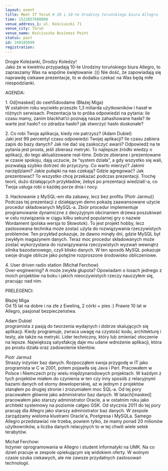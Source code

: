 ```yaml
---
layout: event
title: Meet IT Toruń # 20 i 10-te Urodziny toruńskiego biura Allegro
time: 1522857600000
venue_address_1: ul. Kościuszki 71
venue_city: Toruń
venue_name: Kościuszko Business Point
status: past
id: 249185099
registration: 
---
```


<p>Drogie Koleżanki, Drodzy Koledzy!
  <br/>Jako że w kwietniu przypadają 10-te Urodziny toruńskiego biura Allegro, to zapraszamy Was na wspólne świętowanie :))) Nie dość, że zapowiadają się naprawdę ciekawe prezentacje, to w dodatku czekać na Was będą miłe niespodzianki.</p>
<p>AGENDA:</p>
<p>1. Od[masked] do ceeh5doodame (Błażej Miga)
  <br/>W ostatnim roku wyciekło przeszło 1,3 miliarda użytkowników i haseł w różnych serwisach. Prezentacja ta to próba odpowiedzi na pytania: ile czasu mamy, zanim blackhat’ci poznają nasze zahashowane hasła? ile warte jest hasło? co zdradza hasło? jak stworzyć
  hasło doskonałe?</p>
<p>2. Co robi Twoja aplikacja, kiedy nie patrzysz? (Adam Dubiel)
  <br/>Jaki jest 99 percentyl czasu odpowiedzi Twojej aplikacji? Ile czasu zabiera zapis do bazy danych? Jak nie dać się zaskoczyć awarii? Odpowiedź na te pytania jest prosta, jeśli zbierasz metryki. To najlepsze źródło wiedzy o aplikacji, do tego aktualizowane
  real-time. Dobrze zbierane i prezentowane w czasie spokoju, dają uczucie, że “system działa”, a gdy wszystko się wali, pozwalają szybko dotrzeć do przyczyny. Co warto mierzyć? Jakimi narzędziami? Jakie pułapki na nas czekają? Gdzie agregować? Jak prezentować?
  To wszystko chcę przekazać podczas prezentacji. Trochę teorii, dużo działających przykładów, żebyś po prezentacji wiedział/-a, co Twoja usługa robi o każdej porze dnia i nocy.</p>
<p>3. Hackowanie z MySQL-em dla zabawy, lecz bez profitu (Piotr Jarmuż)
  <br/>Podczas tej prezentacji z działającym demo pokażę zaawansowane użycie procedur składowanych MySQL-a. Zbiór procedur implementuje programowanie dynamiczne z decyzyjnym obcinaniem drzewa poszukiwań w celu rozwiązania w ciągu kilku sekund popularnej gry
  o nazwie Wordament (polska wersja to Słowotok). To jest projekt hobby, lecz zastosowana technika może zostać użyta do rozwiązywania rzeczywistych problemów. Ten przykład pokazuje, że dawno minęły dni, gdzie MySQL był zwykłym magazynem danych. Teraz
  moc procedur składowanych może zostać wykorzystana do rozwiązywania rzeczywistych wyzwań wewnątrz silnika bazodanowego, czyli blisko danych. W ten sposób MySQL pokazuje swoje drugie oblicze jako potężne rozproszone środowisko obliczeniowe.</p>
<p>4. User driven radio station (Michał Ferchow)
  <br/>Over-engineering? A może zwykła głupota? Opowiadam o losach jednego z moich projektów na boku i jakich nieoczywistych rzeczy nauczyłem się, pracując nad nim.</p>
<p>PRELEGENCI:</p>
<p>Błażej Miga
  <br/>Od 15 lat na dobre i na złe z Eweliną, 2 córki + pies :) Prawie 10 lat w Allegro, pasjonat bezpieczeństwa.</p>
<p>Adam Dubiel
  <br/>programista z pasją do tworzenia wydajnych i dobrze skalujących się aplikacji. Kiedy programuje, zwraca uwagę na czystość kodu, architekturę i testy, ale także na metryki. Lider techniczny, który lub zmieniać otoczenie na lepsze. Największą satysfakcję
  daje mu udane wdrożenie aplikacji, która po prostu działa oraz zadowolenie klientów.</p>
<p>Piotr Jarmuż
  <br/>Straszy inżynier baz danych. Rozpocząłem swoja przygodę w IT jako programista w C w 2001, potem pojawiła się Java i Perl. Pracowałem w Polsce i Niemczech przy wielu międzynarodowych projektach. W każdym z tych projektów miałem do czynienia w ten czy
  inny sposób z relacyjnymi bazami danych od storny deweloperskiej, aż w jednym z projektów stanąłem po drugiej stronie i zrozumiałem moc SQL-a. Od tej pory pracowałem głównie jako administrator baz danych. W latach[masked] pracowałem jako starszy administrator
  Oracle, a w ostatnim roku jako architekt systemowy na poziomie całgeo GSK. Od stycznia 2011 do tej pory pracuję dla Allegro jako starszy administrator baz danych. W zespole zarządzamy wieloma klustrami Oracle'a, Postgresa i MySQLa. Samego Allegro przedstawiać
  nie trzeba, powiem tylko, że mamy ponad 20 milionów użytkowników, a liczba danych relacyjnych to w tej chwili wiele setek terabytów.</p>
<p>Michał Ferchow:
  <br/>Inżynier oprogramowania w Allegro i student informatyki na UMK. Na co dzień pracuje w zespole opiekującym się widokiem oferty. W wolnym czasie szuka ciekawych, ale nie zawsze przydatnych zastosowań technologii.</p>
